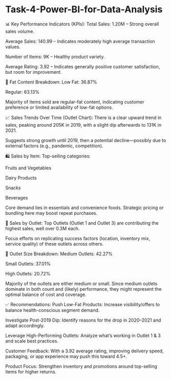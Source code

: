 # Task-4-Power-BI-for-Data-Analysis

📊 Key Performance Indicators (KPIs):
Total Sales: 1.20M – Strong overall sales volume.

Average Sales: 140.99 – Indicates moderately high average transaction values.

Number of Items: 9K – Healthy product variety.

Average Rating: 3.92 – Indicates generally positive customer satisfaction, but room for improvement.

🍔 Fat Content Breakdown:
Low Fat: 36.87%

Regular: 63.13%

Majority of items sold are regular-fat content, indicating customer preference or limited availability of low-fat options.

📈 Sales Trends Over Time (Outlet Chart):
There is a clear upward trend in sales, peaking around 205K in 2019, with a slight dip afterwards to 131K in 2021.

Suggests strong growth until 2019, then a potential decline—possibly due to external factors (e.g., pandemic, competition).

🛍️ Sales by Item:
Top-selling categories:

Fruits and Vegetables

Dairy Products

Snacks

Beverages

Core demand lies in essentials and convenience foods. Strategic pricing or bundling here may boost repeat purchases.

🏪 Sales by Outlet:
Top Outlets (Outlet 1 and Outlet 3) are contributing the highest sales, well over 0.3M each.

Focus efforts on replicating success factors (location, inventory mix, service quality) of these outlets across others.

🧱 Outlet Size Breakdown:
Medium Outlets: 42.27%

Small Outlets: 37.01%

High Outlets: 20.72%

Majority of the outlets are either medium or small. Since medium outlets dominate in both count and (likely) performance, they might represent the optimal balance of cost and coverage.

✅ Recommendations:
Push Low-Fat Products: Increase visibility/offers to balance health-conscious segment demand.

Investigate Post-2019 Dip: Identify reasons for the drop in 2020–2021 and adapt accordingly.

Leverage High-Performing Outlets: Analyze what’s working in Outlet 1 & 3 and scale best practices.

Customer Feedback: With a 3.92 average rating, improving delivery speed, packaging, or app experience may push this toward 4.5+.

Product Focus: Strengthen inventory and promotions around top-selling items for higher returns.

